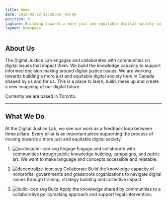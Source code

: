 ```yaml
---
title: Home
date: 2018-05-28 22:26:00 -04:00
position: 0
tagline: Building towards a more just and equitable digital society in Canada
layout: homepage
---
```


## About Us

The Digital Justice Lab engages and collaborates with communities on digital issues that impact them. We build the knowledge capacity to support informed decision making around digital justice issues. We are working towards building a more just and equitable digital society here in Canada shaped by us and for us. This is a place to learn, build, mess up and create a new imagining of our digital future.

Currently we are based in Toronto.

---

## What We Do

At the Digital Justice Lab, we see our work as a feedback loop between three pillars. Every pillar is an important piece supporting the process of moving towards a more just and equitable digital society.

1. ![participate-icon.svg](/uploads/participate-icon.svg)
   Engage
   Engage and collaborate with communities through public knowledge building, campaigns, and public art. We want to make language and concepts accessible and relatable.

2. ![decentralize-icon.svg](/uploads/decentralize-icon.svg)
   Collaborate
   Build the knowledge capacity of nonprofits, governments and grassroots organizations to navigate digital issues through training, strategy building and collective impact.

3. ![build-icon.svg](/uploads/build-icon.svg)
   Build
   Apply the knowledge shared by communities to a collaborative policymaking approach and support legal intervention.